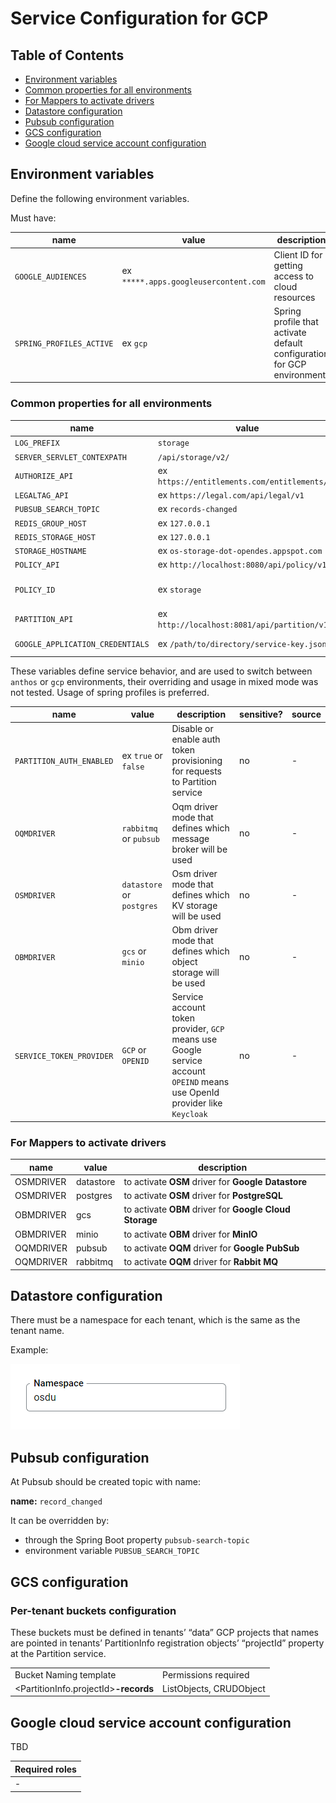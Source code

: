 # Service Configuration for GCP

## Table of Contents <a name="TOC"></a>
* [Environment variables](#Environment-variables)
* [Common properties for all environments](#Common-properties-for-all-environments)
* [For Mappers to activate drivers](#For-Mappers-to-activate-drivers)
* [Datastore configuration](#Datastore-configuration)
* [Pubsub configuration](#Pubsub-configuration)
* [GCS configuration](#ObjectStoreConfig)
* [Google cloud service account configuration](#Google-cloud-service-account-configuration)

## Environment variables

Define the following environment variables.

Must have:

| name | value | description | sensitive? | source |
| ---  | ---   | ---         | ---        | ---    |
| `GOOGLE_AUDIENCES` | ex `*****.apps.googleusercontent.com` | Client ID for getting access to cloud resources | yes | https://console.cloud.google.com/apis/credentials |
| `SPRING_PROFILES_ACTIVE` | ex `gcp` | Spring profile that activate default configuration for GCP environment | false | - |

### Common properties for all environments

| name | value | description | sensitive? | source |
| ---  | ---   | ---         | ---        | ---    |
| `LOG_PREFIX` | `storage` | Logging prefix | no | - |
| `SERVER_SERVLET_CONTEXPATH` | `/api/storage/v2/` | Servlet context path | no | - |
| `AUTHORIZE_API` | ex `https://entitlements.com/entitlements/v1` | Entitlements API endpoint | no | output of infrastructure deployment |
| `LEGALTAG_API` | ex `https://legal.com/api/legal/v1` | Legal API endpoint | no | output of infrastructure deployment |
| `PUBSUB_SEARCH_TOPIC` | ex `records-changed` | PubSub topic name | no | https://console.cloud.google.com/cloudpubsub/topic |
| `REDIS_GROUP_HOST` | ex `127.0.0.1` | Redis host for groups | no | https://console.cloud.google.com/memorystore/redis/instances |
| `REDIS_STORAGE_HOST` | ex `127.0.0.1` | Redis host for storage | no | https://console.cloud.google.com/memorystore/redis/instances |
| `STORAGE_HOSTNAME` | ex `os-storage-dot-opendes.appspot.com` | Hostname | no | - |
| `POLICY_API` | ex `http://localhost:8080/api/policy/v1/` | Police service endpoint | no | output of infrastructure deployment |
| `POLICY_ID` | ex `storage` | policeId from ex `http://localhost:8080/api/policy/v1/policies`. Look at `POLICY_API` | no | - |
| `PARTITION_API` | ex `http://localhost:8081/api/partition/v1` | Partition service endpoint | no | - |
| `GOOGLE_APPLICATION_CREDENTIALS` | ex `/path/to/directory/service-key.json` | Service account credentials, you only need this if running locally | yes | https://console.cloud.google.com/iam-admin/serviceaccounts |

These variables define service behavior, and are used to switch between `anthos` or `gcp` environments, their overriding and usage in mixed mode was not tested.
Usage of spring profiles is preferred.

| name | value | description | sensitive? | source |
| ---  | ---   | ---         | ---        | ---    |
| `PARTITION_AUTH_ENABLED` | ex `true` or `false` | Disable or enable auth token provisioning for requests to Partition service | no | - |
| `OQMDRIVER` | `rabbitmq` or `pubsub` | Oqm driver mode that defines which message broker will be used | no | - |
| `OSMDRIVER` | `datastore` or `postgres`| Osm driver mode that defines which KV storage will be used | no | - |
| `OBMDRIVER` | `gcs` or `minio` | Obm driver mode that defines which object storage will be used | no | - |
| `SERVICE_TOKEN_PROVIDER` | `GCP` or `OPENID` |Service account token provider, `GCP` means use Google service account `OPEIND` means use OpenId provider like `Keycloak` | no | - |

### For Mappers to activate drivers

| name      | value     | description                                             |
|-----------|-----------|---------------------------------------------------------|
| OSMDRIVER | datastore | to activate **OSM** driver for **Google Datastore**     |
| OSMDRIVER | postgres  | to activate **OSM** driver for **PostgreSQL**           |
| OBMDRIVER | gcs       | to activate **OBM** driver for **Google Cloud Storage** |
| OBMDRIVER | minio     | to activate **OBM** driver for **MinIO**                |
| OQMDRIVER | pubsub    | to activate **OQM** driver for **Google PubSub**        |
| OQMDRIVER | rabbitmq  | to activate **OQM** driver for **Rabbit MQ**            |

## Datastore configuration

There must be a namespace for each tenant, which is the same as the tenant name.

Example:

![Screenshot](./pics/namespace.PNG)

## Pubsub configuration

At Pubsub should be created topic with name:

**name:** `record_changed`

It can be overridden by:

- through the Spring Boot property `pubsub-search-topic`
- environment variable `PUBSUB_SEARCH_TOPIC`

<!-- Yay, no errors, warnings, or alerts! -->


## GCS configuration <a name="ObjectStoreConfig"></a>
### Per-tenant buckets configuration

These buckets must be defined in tenants’ “data” GCP projects that names are pointed in tenants’ PartitionInfo registration objects’ “projectId” property at the Partition service.


<table>
  <tr>
   <td>Bucket Naming template 
   </td>
   <td>Permissions required
   </td>
  </tr>
  <tr>
   <td>&lt;PartitionInfo.projectId><strong>-records</strong>
   </td>
   <td>ListObjects, CRUDObject
   </td>
  </tr>
</table>


## Google cloud service account configuration
TBD

| Required roles |
| ---    |
| - |